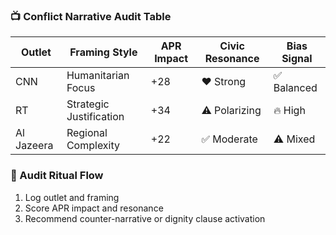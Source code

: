 ### 📺 Conflict Narrative Audit Table
| Outlet          | Framing Style         | APR Impact | Civic Resonance | Bias Signal |
|-----------------|------------------------|------------|------------------|--------------|
| CNN             | Humanitarian Focus     | +28        | ❤️ Strong         | ✅ Balanced  
| RT              | Strategic Justification| +34        | ⚠️ Polarizing      | 🔥 High  
| Al Jazeera      | Regional Complexity    | +22        | ✅ Moderate        | ⚠️ Mixed  

### 🔄 Audit Ritual Flow
1. Log outlet and framing  
2. Score APR impact and resonance  
3. Recommend counter-narrative or dignity clause activation
